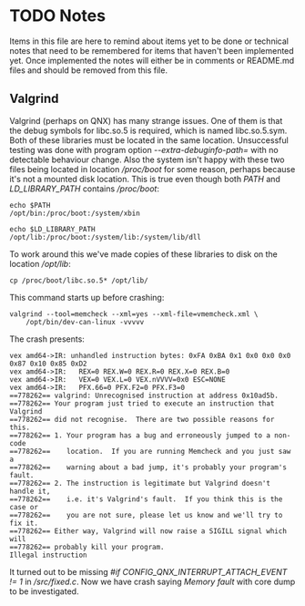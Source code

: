 # TODO Notes

Items in this file are here to remind about items yet to be done or technical
notes that need to be remembered for items that haven't been implemented yet.
Once implemented the notes will either be in comments or README.md files and
should be removed from this file.


## Valgrind

Valgrind (perhaps on QNX) has many strange issues. One of them is that the
debug symbols for libc.so.5 is required, which is named libc.so.5.sym. Both of
these libraries must be located in the same location.
Unsuccessful testing was done with program option _--extra-debuginfo-path=_
with no detectable behaviour change.
Also the system isn't happy with these two files being located in location
_/proc/boot_ for some reason, perhaps because it's not a mounted disk location.
This is true even though both _PATH_ and _LD_LIBRARY_PATH_ contains
_/proc/boot_:

    echo $PATH
    /opt/bin:/proc/boot:/system/xbin
    
    echo $LD_LIBRARY_PATH
    /opt/lib:/proc/boot:/system/lib:/system/lib/dll

To work around this we've made copies of these libraries to disk on the location
_/opt/lib_:

    cp /proc/boot/libc.so.5* /opt/lib/

This command starts up before crashing:

    valgrind --tool=memcheck --xml=yes --xml-file=vmemcheck.xml \
        /opt/bin/dev-can-linux -vvvvv

The crash presents:

    vex amd64->IR: unhandled instruction bytes: 0xFA 0xBA 0x1 0x0 0x0 0x0 0x87 0x10 0x85 0xD2
    vex amd64->IR:   REX=0 REX.W=0 REX.R=0 REX.X=0 REX.B=0
    vex amd64->IR:   VEX=0 VEX.L=0 VEX.nVVVV=0x0 ESC=NONE
    vex amd64->IR:   PFX.66=0 PFX.F2=0 PFX.F3=0
    ==778262== valgrind: Unrecognised instruction at address 0x10ad5b.
    ==778262== Your program just tried to execute an instruction that Valgrind
    ==778262== did not recognise.  There are two possible reasons for this.
    ==778262== 1. Your program has a bug and erroneously jumped to a non-code
    ==778262==    location.  If you are running Memcheck and you just saw a
    ==778262==    warning about a bad jump, it's probably your program's fault.
    ==778262== 2. The instruction is legitimate but Valgrind doesn't handle it,
    ==778262==    i.e. it's Valgrind's fault.  If you think this is the case or
    ==778262==    you are not sure, please let us know and we'll try to fix it.
    ==778262== Either way, Valgrind will now raise a SIGILL signal which will
    ==778262== probably kill your program.
    Illegal instruction

It turned out to be missing _#if CONFIG_QNX_INTERRUPT_ATTACH_EVENT != 1_ in
_/src/fixed.c_. Now we have crash saying _Memory fault_ with core dump to be
investigated.
